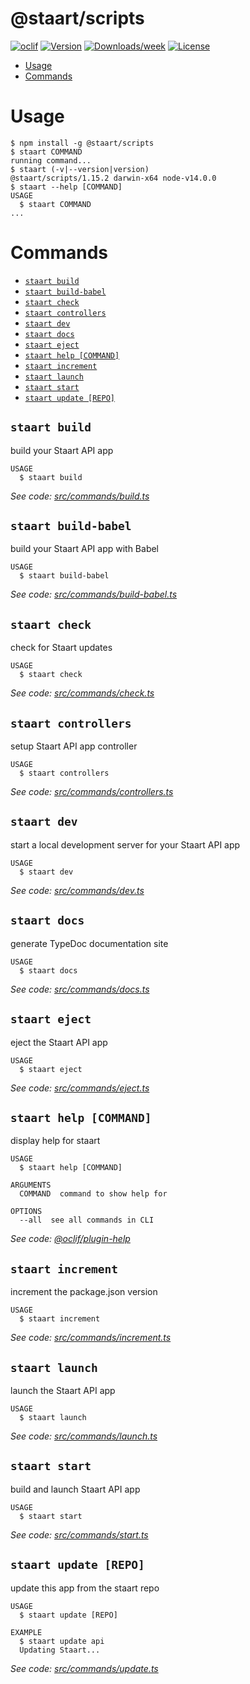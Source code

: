 @staart/scripts
===============



[![oclif](https://img.shields.io/badge/cli-oclif-brightgreen.svg)](https://oclif.io)
[![Version](https://img.shields.io/npm/v/@staart/scripts.svg)](https://npmjs.org/package/@staart/scripts)
[![Downloads/week](https://img.shields.io/npm/dw/@staart/scripts.svg)](https://npmjs.org/package/@staart/scripts)
[![License](https://img.shields.io/npm/l/@staart/scripts.svg)](https://github.com/staart/packages/blob/master/package.json)

<!-- toc -->
* [Usage](#usage)
* [Commands](#commands)
<!-- tocstop -->
# Usage
<!-- usage -->
```sh-session
$ npm install -g @staart/scripts
$ staart COMMAND
running command...
$ staart (-v|--version|version)
@staart/scripts/1.15.2 darwin-x64 node-v14.0.0
$ staart --help [COMMAND]
USAGE
  $ staart COMMAND
...
```
<!-- usagestop -->
# Commands
<!-- commands -->
* [`staart build`](#staart-build)
* [`staart build-babel`](#staart-build-babel)
* [`staart check`](#staart-check)
* [`staart controllers`](#staart-controllers)
* [`staart dev`](#staart-dev)
* [`staart docs`](#staart-docs)
* [`staart eject`](#staart-eject)
* [`staart help [COMMAND]`](#staart-help-command)
* [`staart increment`](#staart-increment)
* [`staart launch`](#staart-launch)
* [`staart start`](#staart-start)
* [`staart update [REPO]`](#staart-update-repo)

## `staart build`

build your Staart API app

```
USAGE
  $ staart build
```

_See code: [src/commands/build.ts](https://github.com/staart/packages/blob/v1.15.2/src/commands/build.ts)_

## `staart build-babel`

build your Staart API app with Babel

```
USAGE
  $ staart build-babel
```

_See code: [src/commands/build-babel.ts](https://github.com/staart/packages/blob/v1.15.2/src/commands/build-babel.ts)_

## `staart check`

check for Staart updates

```
USAGE
  $ staart check
```

_See code: [src/commands/check.ts](https://github.com/staart/packages/blob/v1.15.2/src/commands/check.ts)_

## `staart controllers`

setup Staart API app controller

```
USAGE
  $ staart controllers
```

_See code: [src/commands/controllers.ts](https://github.com/staart/packages/blob/v1.15.2/src/commands/controllers.ts)_

## `staart dev`

start a local development server for your Staart API app

```
USAGE
  $ staart dev
```

_See code: [src/commands/dev.ts](https://github.com/staart/packages/blob/v1.15.2/src/commands/dev.ts)_

## `staart docs`

generate TypeDoc documentation site

```
USAGE
  $ staart docs
```

_See code: [src/commands/docs.ts](https://github.com/staart/packages/blob/v1.15.2/src/commands/docs.ts)_

## `staart eject`

eject the Staart API app

```
USAGE
  $ staart eject
```

_See code: [src/commands/eject.ts](https://github.com/staart/packages/blob/v1.15.2/src/commands/eject.ts)_

## `staart help [COMMAND]`

display help for staart

```
USAGE
  $ staart help [COMMAND]

ARGUMENTS
  COMMAND  command to show help for

OPTIONS
  --all  see all commands in CLI
```

_See code: [@oclif/plugin-help](https://github.com/oclif/plugin-help/blob/v2.2.3/src/commands/help.ts)_

## `staart increment`

increment the package.json version

```
USAGE
  $ staart increment
```

_See code: [src/commands/increment.ts](https://github.com/staart/packages/blob/v1.15.2/src/commands/increment.ts)_

## `staart launch`

launch the Staart API app

```
USAGE
  $ staart launch
```

_See code: [src/commands/launch.ts](https://github.com/staart/packages/blob/v1.15.2/src/commands/launch.ts)_

## `staart start`

build and launch Staart API app

```
USAGE
  $ staart start
```

_See code: [src/commands/start.ts](https://github.com/staart/packages/blob/v1.15.2/src/commands/start.ts)_

## `staart update [REPO]`

update this app from the staart repo

```
USAGE
  $ staart update [REPO]

EXAMPLE
  $ staart update api
  Updating Staart...
```

_See code: [src/commands/update.ts](https://github.com/staart/packages/blob/v1.15.2/src/commands/update.ts)_
<!-- commandsstop -->
